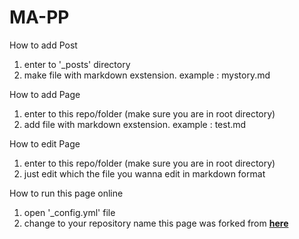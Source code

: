 # MA-PP

How to add Post 
1. enter to '_posts' directory
2. make file with markdown exstension. example : mystory.md

How to add Page
1. enter to this repo/folder (make sure you are in root directory)
2. add file with markdown exstension. example : test.md

How to edit Page
1. enter to this repo/folder (make sure you are in root directory)
2. just edit which the file you wanna edit in markdown format

How to run this page online 
1. open '_config.yml' file
2. change to your repository name 
this page was forked from [**here**](https://github.com/willianjusten/minimal-blog)